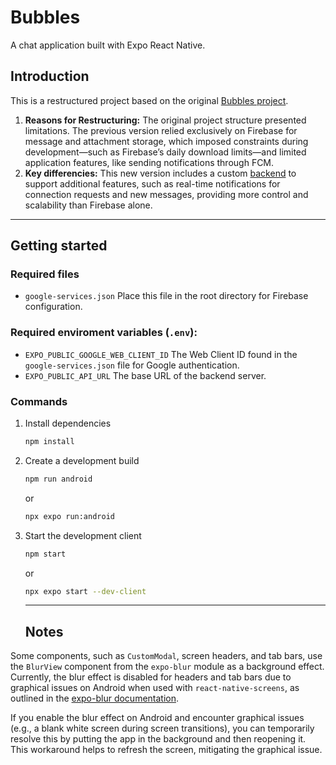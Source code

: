 # Bubbles
A chat application built with Expo React Native.
## Introduction
This is a restructured project based on the original [Bubbles project](https://github.com/Youssef-S-Negm/Bubbles).

1. **Reasons for Restructuring:** The original project structure presented limitations. The previous version relied exclusively on Firebase for message and attachment storage, which imposed constraints during development—such as Firebase’s daily download limits—and limited application features, like sending notifications through FCM.
2. **Key differencies:** This new version includes a custom [backend](https://github.com/bubbles-chat/bubblesbackend) to support additional features, such as real-time notifications for connection requests and new messages, providing more control and scalability than Firebase alone.
---
## Getting started
### Required files
- `google-services.json` Place this file in the root directory for Firebase configuration.
### Required enviroment variables (`.env`):
- `EXPO_PUBLIC_GOOGLE_WEB_CLIENT_ID` The Web Client ID found in the `google-services.json` file for Google authentication.
- `EXPO_PUBLIC_API_URL` The base URL of the backend server.
### Commands
1. Install dependencies
   ```bash
   npm install
   ```
2. Create a development build
   ```bash
   npm run android
   ```
   or
   ```bash
   npx expo run:android
   ```
3. Start the development client
   ```bash
   npm start
   ```
   or
   ```bash
   npx expo start --dev-client
   ```
   ---
   ## Notes
Some components, such as `CustomModal`, screen headers, and tab bars, use the `BlurView` component from the `expo-blur` module as a background effect. Currently, the blur effect is disabled for headers and tab bars due to graphical issues on Android when used with `react-native-screens`, as outlined in the [expo-blur documentation](https://docs.expo.dev/versions/latest/sdk/blur-view/#:~:text=This%20method%20may%20lead%20to%20decreased%20performance%20and%20rendering%20issues%20during%20transitions%20made%20by%20react%2Dnative%2Dscreens).

If you enable the blur effect on Android and encounter graphical issues (e.g., a blank white screen during screen transitions), you can temporarily resolve this by putting the app in the background and then reopening it. This workaround helps to refresh the screen, mitigating the graphical issue.